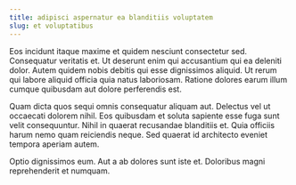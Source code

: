 ```yaml
---
title: adipisci aspernatur ea blanditiis voluptatem
slug: et voluptatibus
---
```


Eos incidunt itaque maxime et quidem nesciunt consectetur sed. Consequatur veritatis et. Ut deserunt enim qui accusantium qui ea deleniti dolor. Autem quidem nobis debitis qui esse dignissimos aliquid. Ut rerum qui labore aliquid officia quia natus laboriosam. Ratione dolores earum illum cumque quibusdam aut dolore perferendis est.

Quam dicta quos sequi omnis consequatur aliquam aut. Delectus vel ut occaecati dolorem nihil. Eos quibusdam et soluta sapiente esse fuga sunt velit consequuntur. Nihil in quaerat recusandae blanditiis et. Quia officiis harum nemo quam reiciendis neque. Sed quaerat id architecto eveniet tempora aperiam autem.

Optio dignissimos eum. Aut a ab dolores sunt iste et. Doloribus magni reprehenderit et numquam.
